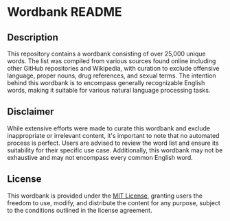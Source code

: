 # Wordbank README

## Description
This repository contains a wordbank consisting of over 25,000 unique words. The list was compiled from various sources found online including other GitHub repositories and Wikipedia, with curation to exclude offensive language, proper nouns, drug references, and sexual terms. The intention behind this wordbank is to encompass generally recognizable English words, making it suitable for various natural language processing tasks.

## Disclaimer
While extensive efforts were made to curate this wordbank and exclude inappropriate or irrelevant content, it's important to note that no automated process is perfect. Users are advised to review the word list and ensure its suitability for their specific use case. Additionally, this wordbank may not be exhaustive and may not encompass every common English word. 

## License
This wordbank is provided under the [MIT License](https://opensource.org/licenses/MIT), granting users the freedom to use, modify, and distribute the content for any purpose, subject to the conditions outlined in the license agreement.

